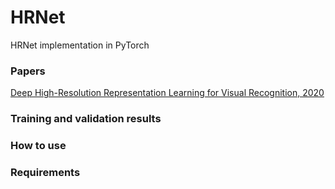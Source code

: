 # HRNet
HRNet implementation in PyTorch

### Papers
[Deep High-Resolution Representation Learning for Visual Recognition, 2020](https://arxiv.org/abs/1908.07919)

### Training and validation results

### How to use

### Requirements
